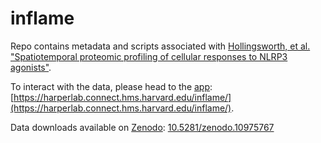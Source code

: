 # inflame

Repo contains metadata and scripts associated with [Hollingsworth, et al. "Spatiotemporal proteomic profiling of cellular responses to NLRP3 agonists"](https://harperlab.pubpub.org/pub/k4d7di7n/draft?access=7yzgwgnf). 

To interact with the data, please head to the [app](https://harperlab.connect.hms.harvard.edu/inflame/): [https://harperlab.connect.hms.harvard.edu/inflame/](https://harperlab.connect.hms.harvard.edu/inflame/). 

Data downloads available on [Zenodo](https://doi.org/10.5281/zenodo.10975767): [10.5281/zenodo.10975767](https://doi.org/10.5281/zenodo.10975767)

